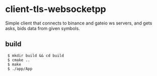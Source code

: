 # client-tls-websocketpp
Simple client that connects to binance and gateio ws servers, and gets asks, bids data from given symbols.

## build
```
 $ mkdir build && cd build
 $ cmake ..
 $ make
 $ ./app/App
```
